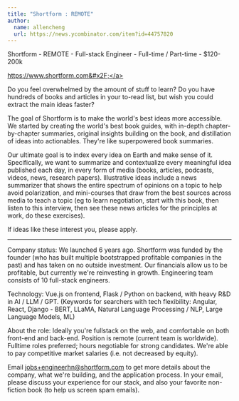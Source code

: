 ```yaml
---
title: "Shortform : REMOTE"
author:
  name: allencheng
  url: https://news.ycombinator.com/item?id=44757820
---
```


<JobNavigation />

Shortform - REMOTE - Full-stack Engineer - Full-time &#x2F; Part-time - $120-200k

<a href="https:&#x2F;&#x2F;www.shortform.com&#x2F;" rel="nofollow">https:&#x2F;&#x2F;www.shortform.com&#x2F;</a>

Do you feel overwhelmed by the amount of stuff to learn? Do you have hundreds of books and articles in your to-read list, but wish you could extract the main ideas faster?

The goal of Shortform is to make the world&#x27;s best ideas more accessible. We started by creating the world&#x27;s best book guides, with in-depth chapter-by-chapter summaries, original insights building on the book, and distillation of ideas into actionables. They&#x27;re like superpowered book summaries.

Our ultimate goal is to index every idea on Earth and make sense of it. Specifically, we want to summarize and contextualize every meaningful idea published each day, in every form of media (books, articles, podcasts, videos, news, research papers). Illustrative ideas include a news summarizer that shows the entire spectrum of opinions on a topic to help avoid polarization, and mini-courses that draw from the best sources across media to teach a topic (eg to learn negotiation, start with this book, then listen to this interview, then see these news articles for the principles at work, do these exercises).

If ideas like these interest you, please apply.

--------

Company status: We launched 6 years ago. Shortform was funded by the founder (who has built multiple bootstrapped profitable companies in the past) and has taken on no outside investment. Our financials allow us to be profitable, but currently we&#x27;re reinvesting in growth. Engineering team consists of 10 full-stack engineers.

Technology: Vue.js on frontend, Flask &#x2F; Python on backend, with heavy R&amp;D in AI &#x2F; LLM &#x2F; GPT. (Keywords for searchers with tech flexibility: Angular, React, Django - BERT, LLaMA, Natural Language Processing &#x2F; NLP, Large Language Models, ML)

About the role: Ideally you&#x27;re fullstack on the web, and comfortable on both front-end and back-end. Position is remote (current team is worldwide). Fulltime roles preferred; hours negotiable for strong candidates. We&#x27;re able to pay competitive market salaries (i.e. not decreased by equity).

Email jobs+engineerhn@shortform.com to get more details about the company, what we&#x27;re building, and the application process. In your email, please discuss your experience for our stack, and also your favorite non-fiction book (to help us screen spam emails).
<JobApplication />
